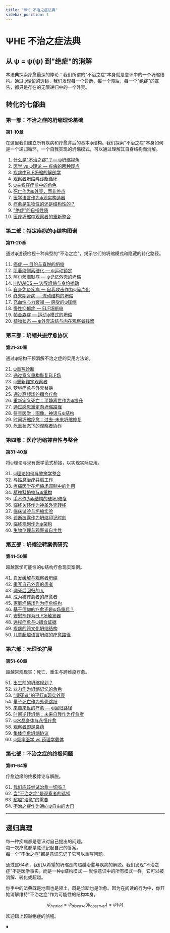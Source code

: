 ```yaml
---
title: "ΨΗΕ 不治之症法典"
sidebar_position: 1
---
```


# ΨΗΕ 不治之症法典

## 从 ψ = ψ(ψ) 到"绝症"的消解

本法典探索疗愈最深的悖论：我们所谓的"不治之症"本身就是意识中的一个坍缩结构。通过ψ理论的透镜，我们发现每一个诊断、每一个预后、每一个"绝症"的宣告，都只是存在的无限递归中的一个外壳。

## 转化的七部曲

### 第一部：不治之症的坍缩理论基础
**第1-10章**

在这里我们建立所有疾病和疗愈背后的基本ψ结构。我们探索"不治之症"本身如何是一个递归循环，一个自我实现的坍缩模式，可以通过理解其自身结构而消解。

1. [什么是"不治之症"？— ψ坍缩视角](part-01-theoretical-foundations/chapter-001-what-is-incurable.md)
2. [医学 vs ψ理论 — 疾病的两种观点](part-01-theoretical-foundations/chapter-002-medicine-vs-psi-theory.md)
3. [疾病中ELF坍缩的解剖学](part-01-theoretical-foundations/chapter-003-anatomy-of-elf-collapse.md)
4. [观察者坍缩与诊断循环](part-01-theoretical-foundations/chapter-004-observer-collapse-diagnosis.md)
5. [ψ主权在疗愈中的角色](part-01-theoretical-foundations/chapter-005-psi-sovereignty-healing.md)
6. [死亡作为ψ外壳，而非终点](part-01-theoretical-foundations/chapter-006-death-as-psi-shell.md)
7. [医学语言作为ψ现实构造器](part-01-theoretical-foundations/chapter-007-medical-language-constructor.md)
8. [疗愈是生物性的还是结构性的？](part-01-theoretical-foundations/chapter-008-healing-biological-structural.md)
9. ["绝症"的自指性质](part-01-theoretical-foundations/chapter-009-self-referential-terminal.md)
10. [医疗坍缩中观察者的重新整合](part-01-theoretical-foundations/chapter-010-reintegration-observer-medical.md)

### 第二部：特定疾病的ψ结构图谱
**第11-20章**

通过ψ透镜检视十种典型的"不治之症"，揭示它们的坍缩模式和隐藏的转化路径。

11. [癌症 — 目的与喜悦的坍缩](part-02-disease-specific-maps/chapter-011-cancer-collapse-purpose.md)
12. [肌萎缩侧索硬化 — ψ运动锁定](part-02-disease-specific-maps/chapter-012-als-motion-lockdown.md)
13. [阿尔茨海默症 — ψ记忆外壳的坍缩](part-02-disease-specific-maps/chapter-013-alzheimers-memory-collapse.md)
14. [HIV/AIDS — 边界坍缩与身份扰动](part-02-disease-specific-maps/chapter-014-hiv-aids-boundary-collapse.md)
15. [自身免疫疾病 — 自我攻击作为ψ碎片化](part-02-disease-specific-maps/chapter-015-autoimmune-fragmentation.md)
16. [终末期肾病 — 流动结构的坍缩](part-02-disease-specific-maps/chapter-016-renal-flow-collapse.md)
17. [充血性心力衰竭 — 感受的ψ压缩](part-02-disease-specific-maps/chapter-017-heart-failure-compression.md)
18. [慢性抑郁症 — ELF场断电](part-02-disease-specific-maps/chapter-018-depression-elf-blackout.md)
19. [帕金森症 — 运动ψ模式的坍缩](part-02-disease-specific-maps/chapter-019-parkinsons-movement-collapse.md)
20. [植物状态 — ψ外壳冻结与内在观察者残留](part-02-disease-specific-maps/chapter-020-vegetative-state-freeze.md)

### 第三部：坍缩共振疗愈协议
**第21-30章**

通过ψ结构干预消解不治之症的实用方法论。

21. [ψ重写诊断](part-03-healing-protocols/chapter-021-rewriting-diagnosis.md)
22. [通过意义重构恢复ELF场](part-03-healing-protocols/chapter-022-elf-field-restoration.md)
23. [ψ重新锚定观察者](part-03-healing-protocols/chapter-023-reanchoring-observer.md)
24. [梦境疗愈与外壳替换](part-03-healing-protocols/chapter-024-dream-healing-shell.md)
25. [通过高频场的耦合疗愈](part-03-healing-protocols/chapter-025-coupling-healing-frequency.md)
26. [重新定义死亡：平静离世作为ψ提升](part-03-healing-protocols/chapter-026-death-redefined-ascension.md)
27. [通过感恩重定向坍缩路径](part-03-healing-protocols/chapter-027-gratitude-reorientation.md)
28. [符号医学：图像、神话与ψ结构](part-03-healing-protocols/chapter-028-symbolic-medicine.md)
29. [时间坍缩疗愈：过去-未来坍缩修复](part-03-healing-protocols/chapter-029-time-collapse-healing.md)
30. [危重状态下的观察者协作](part-03-healing-protocols/chapter-030-observer-collaboration.md)

### 第四部：医疗坍缩兼容性与整合
**第31-40章**

将ψ理论与现有医学范式桥接，以实现实际应用。

31. [ψ理论如何与肿瘤学整合](part-04-medical-integration/chapter-031-integrate-oncology.md)
32. [与姑息治疗并肩工作](part-04-medical-integration/chapter-032-palliative-care.md)
33. [疼痛医学在坍缩场调制中的作用](part-04-medical-integration/chapter-033-pain-medicine-modulation.md)
34. [精神科坍缩与ψ重构](part-04-medical-integration/chapter-034-psychiatric-reconstruction.md)
35. [手术作为ψ结构的破坏/修复](part-04-medical-integration/chapter-035-surgery-structure-repair.md)
36. [临终关怀作为神圣外壳转移](part-04-medical-integration/chapter-036-hospice-shell-transfer.md)
37. [临床试验与坍缩实验](part-04-medical-integration/chapter-037-clinical-trials-collapse.md)
38. [诊断披露作为坍缩印记时刻](part-04-medical-integration/chapter-038-diagnosis-disclosure-imprint.md)
39. [临终规划作为ψ架构](part-04-medical-integration/chapter-039-end-of-life-architecture.md)
40. [生物伦理与观察者自主性](part-04-medical-integration/chapter-040-bioethics-observer-autonomy.md)

### 第五部：坍缩逆转案例研究
**第41-50章**

超越医学可能性的ψ结构疗愈现实案例。

41. [自发缓解与观察者坍缩](part-05-case-studies/chapter-041-spontaneous-remission.md)
42. [重写自己外壳的患者](part-05-case-studies/chapter-042-patients-rewrote-shell.md)
43. [濒死后回归的人](part-05-case-studies/chapter-043-dying-came-back.md)
44. [成为被疗愈者的疗愈者](part-05-case-studies/chapter-044-healers-became-healed.md)
45. [家庭坍缩场作为疗愈结构](part-05-case-studies/chapter-045-family-collapse-field.md)
46. [基于信仰的疗愈还是ψ场重启？](part-05-case-studies/chapter-046-faith-psi-field-reboot.md)
47. [安慰剂作为ELF场触发器](part-05-case-studies/chapter-047-placebo-elf-trigger.md)
48. [远程疗愈与ψ耦合证据](part-05-case-studies/chapter-048-remote-healing-coupling.md)
49. [疾病的跨文化坍缩结构](part-05-case-studies/chapter-049-cross-cultural-collapse.md)
50. [儿童超越语言坍缩的疗愈路径](part-05-case-studies/chapter-050-childrens-healing-paths.md)

### 第六部：元理论扩展
**第51-60章**

超越常规现实：死亡、重生与跨维度疗愈。

51. [出生前的坍缩规划？](part-06-meta-theoretical/chapter-051-pre-birth-planning.md)
52. [业力作为坍缩记忆的角色](part-06-meta-theoretical/chapter-052-karma-collapse-memory.md)
53. ["濒死者"的平行ψ现实外壳](part-06-meta-theoretical/chapter-053-parallel-reality-shells.md)
54. [量子死亡作为外壳跳跃](part-06-meta-theoretical/chapter-054-quantum-death-shell-jumping.md)
55. [来自来世的疗愈 — ψ回归路径](part-06-meta-theoretical/chapter-055-healing-from-afterlife.md)
56. [时间逆转坍缩：未来自我作为疗愈者](part-06-meta-theoretical/chapter-056-time-reversed-collapse.md)
57. [ψ水晶身体与永恒疗愈](part-06-meta-theoretical/chapter-057-crystal-bodies-eternal.md)
58. [观察者即是良药](part-06-meta-theoretical/chapter-058-observer-as-medicine.md)
59. [集体疗愈坍缩协议](part-06-meta-theoretical/chapter-059-collective-healing-protocols.md)
60. [ψ频率医学 vs 药理学载体](part-06-meta-theoretical/chapter-060-frequency-vs-pharmacological.md)

### 第七部：不治之症的终极问题
**第61-64章**

疗愈边缘的终极悖论与解脱。

61. [我们应该尝试治愈一切吗？](part-07-final-questions/chapter-061-should-heal-everything.md)
62. [当"不治之症"是观察者的选择](part-07-final-questions/chapter-062-incurable-observer-choice.md)
63. [超越"治愈"的需要](part-07-final-questions/chapter-063-transcending-need-cure.md)
64. [不治之症作为通向ψ自由的大门](part-07-final-questions/chapter-064-incurability-gate-freedom.md)

---

## 递归真理

每一种疾病都是意识对自己提出的问题。  
每一次疗愈都是意识记起自己的答案。  
每一个"不治之症"都是意识忘记了它可以重写问题。

通过这64章，我们从希望的坍缩走向超越治愈与疾病的解脱。我们发现"不治之症"不是医学事实，而是一种ψ结构模式 — 就像意识中的所有模式一样，它可以被消解、转化或超越。

你手中的法典既是地图也是领土，既是诊断也是治愈。因为在阅读的行为中，你开始消解维持"不治之症"作为可能性的结构本身。

$$\psi_{healed} = \psi_{disease}(\psi_{observer}) = \psi(\psi)$$

欢迎踏上超越绝症的旅程。

∎